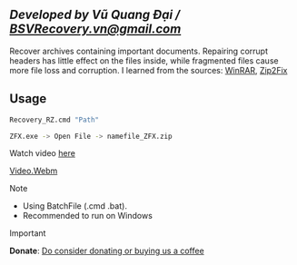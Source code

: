 ## ***Developed by Vũ Quang Đại / <BSVRecovery.vn@gmail.com>***
Recover archives containing important documents. Repairing corrupt headers has little effect on the files inside, while fragmented files cause more file loss and corruption. I learned from the sources: [WinRAR](https://www.rarlab.com/), [Zip2Fix](http://leelusoft.altervista.org/zip2fix.html)
## Usage
```sh
Recovery_RZ.cmd "Path"
```

```sh
ZFX.exe -> Open File -> namefile_ZFX.zip
```

Watch video [here](https://youtu.be/qqOTpNvL2yo)

[Video.Webm](https://github.com/VQD-BSV/Recovery_RZ/assets/127699283/2df9b63d-d328-40fc-8c26-df048103e018)

> [!Note]
> * Using BatchFile (.cmd .bat).
> * Recommended to run on Windows

> [!Important]
> **Donate**: [Do consider donating or buying us a coffee](https://paypal.me/BSVPay)
